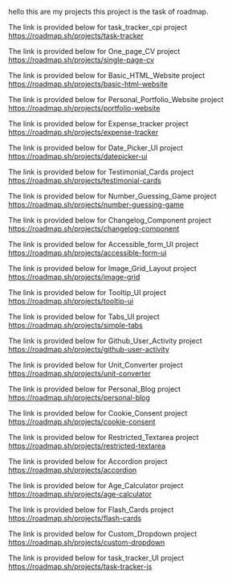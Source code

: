 hello 
this are my projects 
this project is the task of roadmap. 

The link is provided below for task_tracker_cpi project
https://roadmap.sh/projects/task-tracker

The link is provided below for One_page_CV project
https://roadmap.sh/projects/single-page-cv

The link is provided below for Basic_HTML_Website project
https://roadmap.sh/projects/basic-html-website

The link is provided below for Personal_Portfolio_Website project
https://roadmap.sh/projects/portfolio-website

The link is provided below for Expense_tracker project
https://roadmap.sh/projects/expense-tracker

The link is provided below for Date_Picker_UI project
https://roadmap.sh/projects/datepicker-ui

The link is provided below for Testimonial_Cards project
https://roadmap.sh/projects/testimonial-cards

The link is provided below for Number_Guessing_Game project
https://roadmap.sh/projects/number-guessing-game

The link is provided below for Changelog_Component project
https://roadmap.sh/projects/changelog-component

The link is provided below for Accessible_form_UI project
https://roadmap.sh/projects/accessible-form-ui

The link is provided below for Image_Grid_Layout project
https://roadmap.sh/projects/image-grid

The link is provided below for Tooltip_UI project
https://roadmap.sh/projects/tooltip-ui

The link is provided below for Tabs_UI project
https://roadmap.sh/projects/simple-tabs

The link is provided below for Github_User_Activity project
https://roadmap.sh/projects/github-user-activity

The link is provided below for Unit_Converter project
https://roadmap.sh/projects/unit-converter

The link is provided below for Personal_Blog project
https://roadmap.sh/projects/personal-blog

The link is provided below for Cookie_Consent project
https://roadmap.sh/projects/cookie-consent

The link is provided below for Restricted_Textarea project
https://roadmap.sh/projects/restricted-textarea

The link is provided below for Accordion project
https://roadmap.sh/projects/accordion

The link is provided below for Age_Calculator project
https://roadmap.sh/projects/age-calculator

The link is provided below for Flash_Cards project
https://roadmap.sh/projects/flash-cards

The link is provided below for Custom_Dropdown project
https://roadmap.sh/projects/custom-dropdown

The link is provided below for task_tracker_UI project
https://roadmap.sh/projects/task-tracker-js

